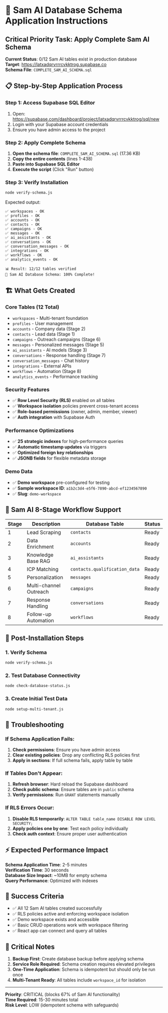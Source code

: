 # 🚀 Sam AI Database Schema Application Instructions

## Critical Priority Task: Apply Complete Sam AI Schema

**Current Status**: 0/12 Sam AI tables exist in production database  
**Target**: https://latxadqrvrrrcvkktrog.supabase.co  
**Schema File**: `COMPLETE_SAM_AI_SCHEMA.sql`

## 📋 Step-by-Step Application Process

### Step 1: Access Supabase SQL Editor
1. Open: https://supabase.com/dashboard/project/latxadqrvrrrcvkktrog/sql/new
2. Login with your Supabase account credentials
3. Ensure you have admin access to the project

### Step 2: Apply Complete Schema
1. **Open the schema file**: `COMPLETE_SAM_AI_SCHEMA.sql` (17.36 KB)
2. **Copy the entire contents** (lines 1-438)
3. **Paste into Supabase SQL Editor**
4. **Execute the script** (Click "Run" button)

### Step 3: Verify Installation
```bash
node verify-schema.js
```

Expected output:
```
✅ workspaces - OK
✅ profiles - OK  
✅ accounts - OK
✅ contacts - OK
✅ campaigns - OK
✅ messages - OK
✅ ai_assistants - OK
✅ conversations - OK
✅ conversation_messages - OK
✅ integrations - OK
✅ workflows - OK
✅ analytics_events - OK

📊 Result: 12/12 tables verified
🎉 Sam AI Database Schema: 100% Complete!
```

## 🏗️ What Gets Created

### Core Tables (12 Total)
- `workspaces` - Multi-tenant foundation
- `profiles` - User management  
- `accounts` - Company data (Stage 2)
- `contacts` - Lead data (Stage 1)
- `campaigns` - Outreach campaigns (Stage 6)
- `messages` - Personalized messages (Stage 5)
- `ai_assistants` - AI models (Stage 3)
- `conversations` - Response handling (Stage 7)
- `conversation_messages` - Chat history
- `integrations` - External APIs
- `workflows` - Automation (Stage 8)
- `analytics_events` - Performance tracking

### Security Features
- ✅ **Row Level Security (RLS)** enabled on all tables
- ✅ **Workspace isolation** policies prevent cross-tenant access
- ✅ **Role-based permissions** (owner, admin, member, viewer)
- ✅ **Auth integration** with Supabase Auth

### Performance Optimizations  
- ✅ **25 strategic indexes** for high-performance queries
- ✅ **Automatic timestamp updates** via triggers
- ✅ **Optimized foreign key relationships**
- ✅ **JSONB fields** for flexible metadata storage

### Demo Data
- ✅ **Demo workspace** pre-configured for testing
- ✅ **Sample workspace ID**: `a1b2c3d4-e5f6-7890-abcd-ef1234567890`
- ✅ **Slug**: `demo-workspace`

## 🎯 Sam AI 8-Stage Workflow Support

| Stage | Description | Database Table | Status |
|-------|-------------|----------------|--------|
| 1 | Lead Scraping | `contacts` | Ready |
| 2 | Data Enrichment | `accounts` | Ready |  
| 3 | Knowledge Base RAG | `ai_assistants` | Ready |
| 4 | ICP Matching | `contacts.qualification_data` | Ready |
| 5 | Personalization | `messages` | Ready |
| 6 | Multi-channel Outreach | `campaigns` | Ready |
| 7 | Response Handling | `conversations` | Ready |
| 8 | Follow-up Automation | `workflows` | Ready |

## 🔄 Post-Installation Steps

### 1. Verify Schema
```bash
node verify-schema.js
```

### 2. Test Database Connectivity  
```bash
node check-database-status.js
```

### 3. Create Initial Test Data
```bash
node setup-multi-tenant.js
```

## 🐛 Troubleshooting

### If Schema Application Fails:
1. **Check permissions**: Ensure you have admin access
2. **Clear existing policies**: Drop any conflicting RLS policies first
3. **Apply in sections**: If full schema fails, apply table by table

### If Tables Don't Appear:
1. **Refresh browser**: Hard reload the Supabase dashboard
2. **Check public schema**: Ensure tables are in `public` schema
3. **Verify permissions**: Run `GRANT` statements manually

### If RLS Errors Occur:
1. **Disable RLS temporarily**: `ALTER TABLE table_name DISABLE ROW LEVEL SECURITY;`
2. **Apply policies one by one**: Test each policy individually
3. **Check auth context**: Ensure proper user authentication

## ⚡ Expected Performance Impact

**Schema Application Time**: 2-5 minutes  
**Verification Time**: 30 seconds  
**Database Size Impact**: ~10MB for empty schema  
**Query Performance**: Optimized with indexes

## 🎉 Success Criteria

- ✅ All 12 Sam AI tables created successfully
- ✅ RLS policies active and enforcing workspace isolation  
- ✅ Demo workspace exists and accessible
- ✅ Basic CRUD operations work with workspace filtering
- ✅ React app can connect and query all tables

## 🚨 Critical Notes

1. **Backup First**: Create database backup before applying schema
2. **Service Role Required**: Schema creation requires elevated privileges
3. **One-Time Application**: Schema is idempotent but should only be run once
4. **Multi-Tenant Ready**: All tables include `workspace_id` for isolation

---

**Priority**: CRITICAL (blocks 67% of Sam AI functionality)  
**Time Required**: 15-30 minutes total  
**Risk Level**: LOW (idempotent schema with safeguards)